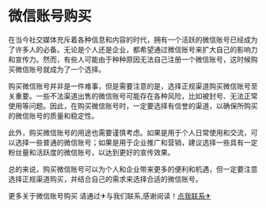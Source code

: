 # 微信账号购买

在当今社交媒体充斥着各种信息和内容的时代，拥有一个活跃的微信账号已经成为了许多人的必备。无论是个人还是企业，都希望通过微信账号来扩大自己的影响力和宣传力。然而，有些人可能由于种种原因无法自己注册一个微信账号，这时候购买微信账号就成为了一个选择。

购买微信账号并非是一件难事，但是需要注意的是，选择正规渠道购买微信账号至关重要。一些不法渠道出售的微信账号可能存在各种风险，比如被封号、无法正常使用等问题。因此，在购买微信账号时，一定要选择有信誉的渠道，以确保所购买的微信账号的质量和稳定性。

此外，购买微信账号的用途也需要谨慎考虑。如果是用于个人日常使用和交流，可以选择一些普通的微信账号；如果是用于企业推广和营销，建议选择一些具有一定粉丝量和活跃度的微信账号，以达到更好的宣传效果。

总的来说，购买微信账号可以为个人和企业带来更多的便利和机遇，但一定要注意选择正规渠道购买，并结合自己的需求来选择合适的微信账号。

更多关于微信账号购买 请通过✈与我们联系,感谢阅读！[点我联系✈](https://gm.G208.com)